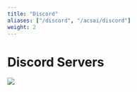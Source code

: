 ```yaml
---
title: "Discord"
aliases: ["/discord", "/acsai/discord"]
weight: 2
---
```

# Discord Servers

[![](https://img.shields.io/badge/-acsai_discord_server-5865F2?style=for-the-badge&logo=Discord&logoColor=white&link=https://discord.gg/vekTABg4Aj)](https://discord.gg/vekTABg4Aj)